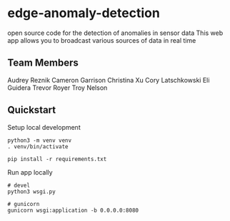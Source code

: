 # edge-anomaly-detection
open source code for the detection of anomalies in sensor data
This web app allows you to broadcast various sources of data in real time

## Team Members
Audrey Reznik
Cameron Garrison
Christina Xu
Cory Latschkowski
Eli Guidera
Trevor Royer
Troy Nelson

## Quickstart

Setup local development
```
python3 -m venv venv
. venv/bin/activate

pip install -r requirements.txt
```

Run app locally
```
# devel
python3 wsgi.py

# gunicorn
gunicorn wsgi:application -b 0.0.0.0:8080
```
